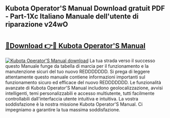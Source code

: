 ## Kubota Operator'S Manual Download gratuit PDF - Part-1Xc Italiano Manuale dell'utente di riparazione v24wO

# <h2><a href="http://dfb4n0h.blite.top/?on=Kubota+Operator%27S+Manual">🔗Download 👉🔴 Kubota Operator'S Manual</a></h2>

[![Kubota Operator'S Manual download](https://i.imgur.com/lujVjoI.png)](http://dfb4n0h.blite.top/?on=Kubota+Operator%27S+Manual)
La tua strada verso il successo questo Manuale funge da tabella di marcia per il funzionamento e la manutenzione sicuri del tuo nuovo REDDDDDDD. Si prega di leggere attentamente questo manuale contiene informazioni importanti sul funzionamento sicuro ed efficace del nuovo REDDDDDDD. Le funzionalità avanzate di Kubota Operator'S Manual includono geolocalizzazione, avvisi intelligenti, temi personalizzabili e accesso multiutente, tutti facilmente controllabili dall'interfaccia utente intuitiva e intuitiva. La vostra soddisfazione è la nostra missione Kubota Operator'S Manual. Ci impegniamo a garantire la tua massima soddisfazione.
